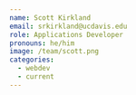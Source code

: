 ```yaml
---
name: Scott Kirkland
email: srkirkland@ucdavis.edu
role: Applications Developer
pronouns: he/him
image: /team/scott.png
categories:
  - webdev
  - current
---
```

